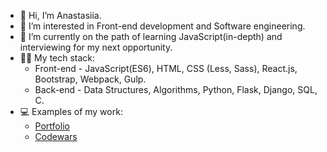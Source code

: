 - 👋 Hi, I’m Anastasiia.
- 👀 I’m interested in Front-end development and Software engineering.
- 🌱 I’m currently on the path of learning JavaScript(in-depth) and interviewing for my next opportunity.
- 👩‍💻 My tech stack: 
  - Front-end - JavaScript(ES6), HTML, CSS (Less, Sass), React.js, Bootstrap, Webpack, Gulp.
  - Back-end - Data Structures, Algorithms, Python, Flask, Django, SQL, C.
- 💻 Examples of my work: 
  - [Portfolio](https://anastasiia-smith.github.io/)
  - [Codewars](https://www.codewars.com/users/anastasiiasmithdev)
